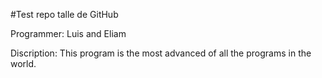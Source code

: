 #Test repo talle de GitHub

Programmer: Luis and Eliam 

Discription: 
This program is the most advanced of all the programs in the world. 
